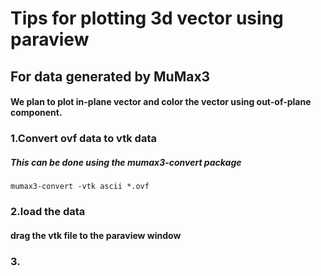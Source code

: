 # Tips for plotting 3d vector using paraview
## For data generated by MuMax3
#### We plan to plot in-plane vector and color the vector using out-of-plane component.
### 1.Convert ovf data to vtk data
##### This can be done using the mumax3-convert package
```
mumax3-convert -vtk ascii *.ovf
```
### 2.load the data
#### drag the vtk file to the paraview window

### 3. 
